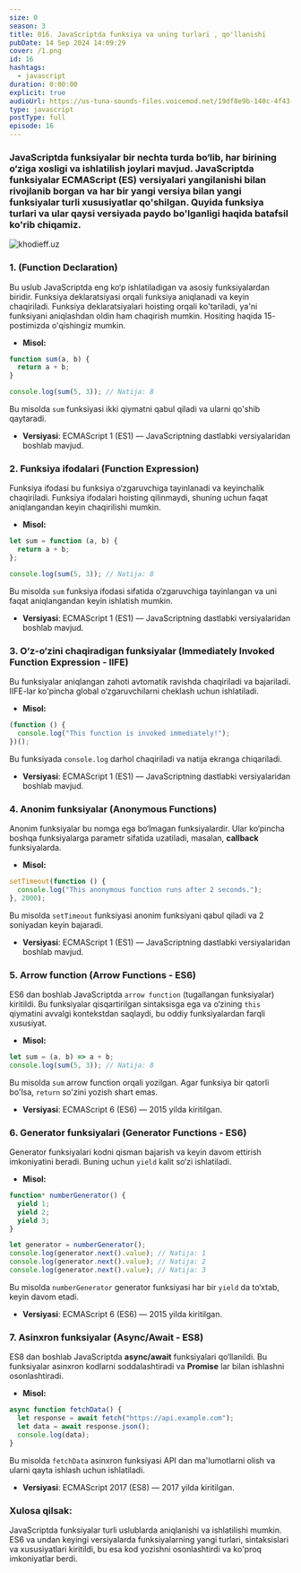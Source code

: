 ```yaml
---
size: 0
season: 3
title: 016. JavaScriptda funksiya va uning turlari , qo'llanishi
pubDate: 14 Sep 2024 14:09:29
cover: /1.png
id: 16
hashtags:
  - javascript
duration: 0:00:00
explicit: true
audioUrl: https://us-tuna-sounds-files.voicemod.net/19df8e9b-140c-4f43-8c0e-09c162821765-1658350707858.mp3
type: javascript
postType: full
episode: 16
---
```


### JavaScriptda funksiyalar bir nechta turda bo‘lib, har birining o‘ziga xosligi va ishlatilish joylari mavjud. JavaScriptda funksiyalar ECMAScript (ES) versiyalari yangilanishi bilan rivojlanib borgan va har bir yangi versiya bilan yangi funksiyalar turli xususiyatlar qo'shilgan. Quyida funksiya turlari va ular qaysi versiyada paydo bo'lganligi haqida batafsil ko'rib chiqamiz.

![khodieff.uz](https://www.edureka.co/blog/wp-content/uploads/2019/07/Function-Methods-1-1.png "khodieff.uz js function types")

### 1. **(Function Declaration)**

Bu uslub JavaScriptda eng ko‘p ishlatiladigan va asosiy funksiyalardan biridir. Funksiya deklaratsiyasi orqali funksiya aniqlanadi va keyin chaqiriladi. Funksiya deklaratsiyalari hoisting orqali ko'tariladi, ya'ni funksiyani aniqlashdan oldin ham chaqirish mumkin. Hositing haqida 15- postimizda o'qishingiz mumkin.

- **Misol:**

```javascript
function sum(a, b) {
  return a + b;
}

console.log(sum(5, 3)); // Natija: 8
```

Bu misolda `sum` funksiyasi ikki qiymatni qabul qiladi va ularni qo'shib qaytaradi.

- **Versiyasi**: ECMAScript 1 (ES1) — JavaScriptning dastlabki versiyalaridan boshlab mavjud.

### 2. **Funksiya ifodalari (Function Expression)**

Funksiya ifodasi bu funksiya o‘zgaruvchiga tayinlanadi va keyinchalik chaqiriladi. Funksiya ifodalari hoisting qilinmaydi, shuning uchun faqat aniqlangandan keyin chaqirilishi mumkin.

- **Misol:**

```javascript
let sum = function (a, b) {
  return a + b;
};

console.log(sum(5, 3)); // Natija: 8
```

Bu misolda `sum` funksiya ifodasi sifatida o‘zgaruvchiga tayinlangan va uni faqat aniqlangandan keyin ishlatish mumkin.

- **Versiyasi**: ECMAScript 1 (ES1) — JavaScriptning dastlabki versiyalaridan boshlab mavjud.

### 3. **O‘z-o‘zini chaqiradigan funksiyalar (Immediately Invoked Function Expression - IIFE)**

Bu funksiyalar aniqlangan zahoti avtomatik ravishda chaqiriladi va bajariladi. IIFE-lar ko'pincha global o‘zgaruvchilarni cheklash uchun ishlatiladi.

- **Misol:**

```javascript
(function () {
  console.log("This function is invoked immediately!");
})();
```

Bu funksiyada `console.log` darhol chaqiriladi va natija ekranga chiqariladi.

- **Versiyasi**: ECMAScript 1 (ES1) — JavaScriptning dastlabki versiyalaridan boshlab mavjud.

### 4. **Anonim funksiyalar (Anonymous Functions)**

Anonim funksiyalar bu nomga ega bo‘lmagan funksiyalardir. Ular ko‘pincha boshqa funksiyalarga parametr sifatida uzatiladi, masalan, **callback** funksiyalarda.

- **Misol:**

```javascript
setTimeout(function () {
  console.log("This anonymous function runs after 2 seconds.");
}, 2000);
```

Bu misolda `setTimeout` funksiyasi anonim funksiyani qabul qiladi va 2 soniyadan keyin bajaradi.

- **Versiyasi**: ECMAScript 1 (ES1) — JavaScriptning dastlabki versiyalaridan boshlab mavjud.

### 5. **Arrow function (Arrow Functions - ES6)**

ES6 dan boshlab JavaScriptda `arrow function` (tugallangan funksiyalar) kiritildi. Bu funksiyalar qisqartirilgan sintaksisga ega va o‘zining `this` qiymatini avvalgi kontekstdan saqlaydi, bu oddiy funksiyalardan farqli xususiyat.

- **Misol:**

```javascript
let sum = (a, b) => a + b;
console.log(sum(5, 3)); // Natija: 8
```

Bu misolda `sum` arrow function orqali yozilgan. Agar funksiya bir qatorli bo'lsa, `return` so'zini yozish shart emas.

- **Versiyasi**: ECMAScript 6 (ES6) — 2015 yilda kiritilgan.

### 6. **Generator funksiyalari (Generator Functions - ES6)**

Generator funksiyalari kodni qisman bajarish va keyin davom ettirish imkoniyatini beradi. Buning uchun `yield` kalit so‘zi ishlatiladi.

- **Misol:**

```javascript
function* numberGenerator() {
  yield 1;
  yield 2;
  yield 3;
}

let generator = numberGenerator();
console.log(generator.next().value); // Natija: 1
console.log(generator.next().value); // Natija: 2
console.log(generator.next().value); // Natija: 3
```

Bu misolda `numberGenerator` generator funksiyasi har bir `yield` da to‘xtab, keyin davom etadi.

- **Versiyasi**: ECMAScript 6 (ES6) — 2015 yilda kiritilgan.

### 7. **Asinxron funksiyalar (Async/Await - ES8)**

ES8 dan boshlab JavaScriptda **async/await** funksiyalari qo‘llanildi. Bu funksiyalar asinxron kodlarni soddalashtiradi va **Promise** lar bilan ishlashni osonlashtiradi.

- **Misol:**

```javascript
async function fetchData() {
  let response = await fetch("https://api.example.com");
  let data = await response.json();
  console.log(data);
}
```

Bu misolda `fetchData` asinxron funksiyasi API dan ma'lumotlarni olish va ularni qayta ishlash uchun ishlatiladi.

- **Versiyasi**: ECMAScript 2017 (ES8) — 2017 yilda kiritilgan.

### Xulosa qilsak:

JavaScriptda funksiyalar turli uslublarda aniqlanishi va ishlatilishi mumkin. ES6 va undan keyingi versiyalarda funksiyalarning yangi turlari, sintaksislari va xususiyatlari kiritildi, bu esa kod yozishni osonlashtirdi va ko'proq imkoniyatlar berdi.
